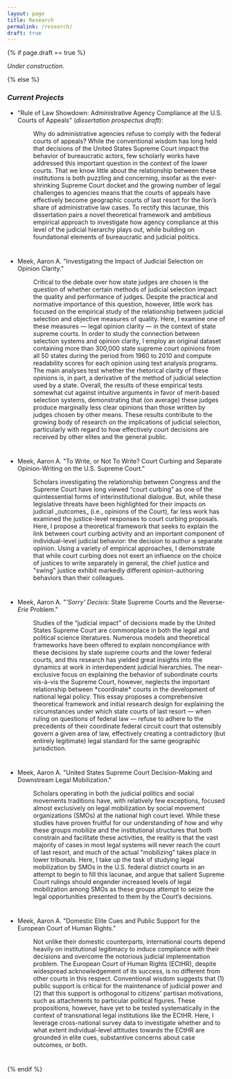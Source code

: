 ```yaml
---
layout: page
title: Research
permalink: /research/
draft: true
---
```


{% if page.draft == true %}

*Under construction.*

{% else %}

### *Current Projects*

* "Rule of Law Showdown: Administrative Agency Compliance at the U.S. Courts of Appeals" (_dissertation prospectus draft_):

<div style="padding-left: 60px; padding-bottom: 25px;">
Why do administrative agencies refuse to comply with the federal courts of appeals? While the conventional wisdom has long held that decisions of the United States Supreme Court impact the behavior of bureaucratic actors, few scholarly works have addressed this important question in the context of the lower courts. That we know little about the relationship between these institutions is both puzzling and concerning, insofar as the ever-shrinking Supreme Court docket and the growing number of legal challenges to agencies means that the courts of appeals have effectively become geographic courts of last resort for the lion’s share of administrative law cases. To rectify this lacunae, this dissertation pairs a novel theoretical framework and ambitious empirical approach to investigate how agency compliance at this level of the judicial hierarchy plays out, while building on foundational elements of bureaucratic and judicial politics.
</div>

* Meek, Aaron A. "Investigating the Impact of Judicial Selection on Opinion Clarity."

<div style="padding-left: 60px; padding-bottom: 25px;">
Critical to the debate over how state judges are chosen is the question of whether certain methods of judicial selection impact the quality and performance of judges. Despite the practical and normative importance of this question, however, little work has focused on the empirical study of the relationship between judicial selection and objective measures of quality. Here, I examine one of these measures — legal opinion clarity — in the context of state supreme courts. In order to study the connection between selection systems and opinion clarity, I employ an original dataset containing more than 300,000 state supreme court opinions from all 50 states during the period from 1960 to 2010 and compute readability scores for each opinion using text analysis programs. The main analyses test whether the rhetorical clarity of these opinions is, in part, a derivative of the method of judicial selection used by a state. Overall, the results of these empirical tests somewhat cut against intuitive arguments in favor of merit-based selection systems, demonstrating that (on average) these judges produce marginally less clear opinions than those written by judges chosen by other means. These results contribute to the growing body of research on the implications of judicial selection, particularly with regard to how effectively court decisions are received by other elites and the general public.
</div>

* Meek, Aaron A. "To Write, or Not To Write? Court Curbing and Separate Opinion-Writing on the U.S. Supreme Court."

<div style="padding-left: 60px; padding-bottom: 25px;">
Scholars investigating the relationship between Congress and the Supreme Court have long viewed “court curbing” as one of the quintessential forms of interinstitutional dialogue. But, while these legislative threats have been highlighted for their impacts on judicial _outcomes_ (i.e., opinions of the Court), far less work has examined the justice-level responses to court curbing proposals. Here, I propose a theoretical framework that seeks to explain the link between court curbing activity and an important component of individual-level judicial behavior: the decision to author a separate opinion. Using a variety of empirical approaches, I demonstrate that while court curbing does not exert an influence on the choice of justices to write separately in general, the chief justice and "swing" justice exhibit markedly different opinion-authoring behaviors than their colleagues.
</div>

* Meek, Aaron A. "*'Sorry' Decisis*: State Supreme Courts and the Reverse-*Erie* Problem."

<div style="padding-left: 60px; padding-bottom: 25px;">
Studies of the “judicial impact” of decisions made by the United States Supreme Court are commonplace in both the legal and political science literatures. Numerous models and theoretical frameworks have been offered to explain noncompliance with these decisions by state supreme courts and the lower federal courts, and this research has yielded great insights into the dynamics at work in interdependent judicial hierarchies. The near-exclusive focus on explaining the behavior of subordinate courts vis-à-vis the Supreme Court, however, neglects the important relationship between *coordinate* courts in the development of national legal policy. This essay proposes a comprehensive theoretical framework and initial research design for explaining the circumstances under which state courts of last resort — when ruling on questions of federal law — refuse to adhere to the precedents of their coordinate federal circuit court that ostensibly govern a given area of law, effectively creating a contradictory (but entirely legitimate) legal standard for the same geographic jurisdiction.
</div>

* Meek, Aaron A. "United States Supreme Court Decision-Making and Downstream Legal Mobilization."

<div style="padding-left: 60px; padding-bottom: 25px;">
Scholars operating in both the judicial politics and social movements traditions have, with relatively few exceptions, focused almost exclusively on legal mobilization by social movement organizations (SMOs) at the national high court level. While these studies have proven fruitful for our understanding of how and why these groups mobilize and the institutional structures that both constrain and facilitate these activities, the reality is that the vast majority of cases in most legal systems will never reach the court of last resort, and much of the actual "mobilizing" takes place in lower tribunals. Here, I take up the task of studying legal mobilization by SMOs in the U.S. federal district courts in an attempt to begin to fill this lacunae, and argue that salient Supreme Court rulings should engender increased levels of legal mobilization among SMOs as these groups attempt to seize the legal opportunities presented to them by the Court’s decisions.
</div>

* Meek, Aaron A. "Domestic Elite Cues and Public Support for the European Court of Human Rights."

<div style="padding-left: 60px; padding-bottom: 25px;">
Not unlike their domestic counterparts, international courts depend heavily on institutional legitimacy to induce compliance with their decisions and overcome the notorious judicial implementation problem. The European Court of Human Rights (ECtHR), despite widespread acknowledgement of its success, is no different from other courts in this respect. Conventional wisdom suggests that (1) public support is critical for the maintenance of judicial power and (2) that this support is orthogonal to citizens' partisan motivations, such as attachments to particular political figures. These propositions, however, have yet to be tested systematically in the context of transnational legal institutions like the ECtHR. Here, I leverage cross-national survey data to investigate whether and to what extent individual-level attitudes towards the ECtHR are grounded in elite cues, substantive concerns about case outcomes, or both.
</div>

{% endif %}